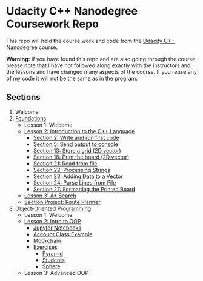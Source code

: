 # Udacity C++ Nanodegree Coursework Repo

This repo will hold the course work and code from the [Udacity C++ Nanodegree](https://www.udacity.com/course/c-plus-plus-nanodegree--nd213) course. 

**Warning:** If you have found this repo and are also going through the course please note that I have not followed along exactly with the instructors and the lessons and have changed many aspects of the course. If you reuse any of my code it will not be the same as in the program.

## Sections

1. Welcome
2. [Foundations](https://github.com/MichaelDHarris/udacity-cpp-nano/tree/master/section-two-foundations)
    - Lesson 1: Welcome
    - [Lesson 2: Introduction to the C++ Language](https://github.com/MichaelDHarris/udacity-cpp-nano/tree/master/section-two-foundations/lesson-two-intro-to-cpp)
        - [Section 2: Write and run first code](https://github.com/MichaelDHarris/udacity-cpp-nano/tree/master/section-two-foundations/lesson-two-intro-to-cpp/2-write-and-run-first-code)
        - [Section 5: Send output to console](https://github.com/MichaelDHarris/udacity-cpp-nano/tree/master/section-two-foundations/lesson-two-intro-to-cpp/5-send-output-to-console)
        - [Section 13: Store a grid (2D vector)](https://github.com/MichaelDHarris/udacity-cpp-nano/tree/master/section-two-foundations/lesson-two-intro-to-cpp/13-store-a-grid)
        - [Section 18: Print the board (2D vector)](https://github.com/MichaelDHarris/udacity-cpp-nano/tree/master/section-two-foundations/lesson-two-intro-to-cpp/18-print-the-board)
        - [Section 21: Read from file](https://github.com/MichaelDHarris/udacity-cpp-nano/tree/master/section-two-foundations/lesson-two-intro-to-cpp/21-read-from-file)
        - [Section 22: Processing Strings](https://github.com/MichaelDHarris/udacity-cpp-nano/tree/master/section-two-foundations/lesson-two-intro-to-cpp/22-processing-strings)
        - [Section 23: Adding Data to a Vector](https://github.com/MichaelDHarris/udacity-cpp-nano/tree/master/section-two-foundations/lesson-two-intro-to-cpp/23-adding-data-to-a-vector)
        - [Section 24: Parse Lines from File](https://github.com/MichaelDHarris/udacity-cpp-nano/tree/master/section-two-foundations/lesson-two-intro-to-cpp/24-parse-lines-from-file)
        - [Section 27: Formatting the Printed Board](https://github.com/MichaelDHarris/udacity-cpp-nano/tree/master/section-two-foundations/lesson-two-intro-to-cpp/27-formatting-the-printed-board)
    - [Lesson 3: A* Search](https://github.com/MichaelDHarris/udacity-cpp-nano/tree/master/section-two-foundations/lesson-three-a-star-search)
    - [Section Project: Route Planner](https://github.com/mharrisb1/udacity-cpp-nano/tree/master/section-two-foundations/project-route-planner)
3. [Object-Oriented Programming](./section-three-oop)
    - Lesson 1: Welcome
    - [Lesson 2: Intro to OOP](./section-three-oop/lesson-two-intro-to-oop)
        - [Jupyter Notebooks](./section-three-oop/lesson-two-intro-to-oop/notebooks)
        - [Account Class Example](./section-three-oop/lesson-two-intro-to-oop/account-example)
        - [Mockchain](https://github.com/mharrisb1/mockchain)
        - [Exercises](./section-three-oop/lesson-two-intro-to-oop/exercises)
            - [Pyramid](./section-three-oop/lesson-two-intro-to-oop/exercises/pyramid)
            - [Students](./section-three-oop/lesson-two-intro-to-oop/exercises/pyramis)
            - [Sphere](./section-three-oop/lesson-two-intro-to-oop/exercises/sphere)
    - Lesson 3: Advanced OOP